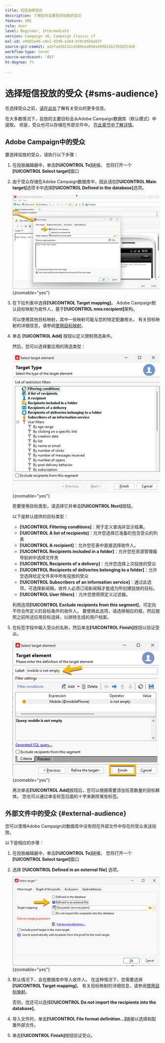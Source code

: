 ```yaml
---
title: 短信选择受众
description: 了解如何设置短信投放的受众
feature: SMS
role: User
level: Beginner, Intermediate
version: Campaign v8, Campaign Classic v7
exl-id: e0603a4d-cde1-4199-a164-bf0c992ba937
source-git-commit: a2efad26232cd380eea850a589b22b23928253e8
workflow-type: tm+mt
source-wordcount: '457'
ht-degree: 7%

---
```


# 选择短信投放的受众 {#sms-audience}

在选择受众之前，[请在此处](../../audiences/gs-audiences.md)了解有关受众的更多信息。

在大多数情况下，投放的主要目标会从Adobe Campaign数据库（默认模式）中提取。 但是，受众也可以存储在外部文件中。 [在此章节中了解详情](#external-audience)。

## Adobe Campaign中的受众

要选择投放的受众，请执行以下步骤：

1. 在投放编辑器中，单击&#x200B;**[!UICONTROL To]**&#x200B;链接。 您将打开一个&#x200B;**[!UICONTROL Select target]**&#x200B;窗口

1. 由于受众存储在Adobe Campaign数据库中，因此请在&#x200B;**[!UICONTROL Main target]**&#x200B;选项卡中选择&#x200B;**[!UICONTROL Defined in the database]**&#x200B;选项。

   ![](assets/audience_to.png){zoomable="yes"}

1. 在下拉列表中选择&#x200B;**[!UICONTROL Target mapping]**。 Adobe Campaign默认目标映射为收件人，基于&#x200B;**[!UICONTROL nms:recipient]**&#x200B;架构。

   可以使用其他目标映射，其中一些映射可能与您的特定配置相关。 有关目标映射的详细信息，请参阅[使用目标映射](../../audiences/target-mappings.md)。

1. 单击 **[!UICONTROL Add]** 按钮以定义限制筛选条件。

   然后，您可以选择要应用的筛选类型：

   ![](assets/audience_filters.png){zoomable="yes"}

   若要使用目标类型，请选择它并单击&#x200B;**[!UICONTROL Next]**&#x200B;按钮。

   以下是默认提供的目标类型：

   * **[!UICONTROL Filtering conditions]**：用于定义查询并显示结果。
   * **[!UICONTROL A list of recipients]**：允许您选择已准备的包含受众的列表
   * **[!UICONTROL A recipient]**：允许您在表中直接选择收件人。
   * **[!UICONTROL Recipients included in a folder]**：允许您在资源管理器导航树中选择文件夹
   * **[!UICONTROL Recipients of a delivery]**：允许您选择上次投放的受众
   * **[!UICONTROL Recipients of deliveries belonging to a folder]**：允许您选择给定文件夹中所有投放的受众
   * **[!UICONTROL Subscribers of an information service]**：通过此选项，可选择新闻稿，收件人必须订阅新闻稿才能成为所创建投放的目标。
   * **[!UICONTROL User filters]**：允许您使用预定义过滤器。

   利用选项&#x200B;**[!UICONTROL Exclude recipients from this segment]**，可定向不符合所定义的目标条件的收件人。 要使用此选项，请选择相应的框，然后按照之前所述应用目标选择，以排除生成的用户档案。

1. 在标签字段中输入受众的名称，然后单击&#x200B;**[!UICONTROL Finish]**&#x200B;按钮以验证受众。

   ![](assets/audience_finish.png){zoomable="yes"}

   再次单击&#x200B;**[!UICONTROL Add]**&#x200B;按钮后，您可以根据需要添加任意数量的目标群体。 您也可以通过单击标签后面的十字来删除某些标签。

## 外部文件中的受众 {#external-audience}

您可以使用Adobe Campaign对数据库中没有但在外部文件中存在的受众发送投放。

以下是相应的步骤：

1. 在投放编辑器中，单击&#x200B;**[!UICONTROL To]**&#x200B;链接。 您将打开一个&#x200B;**[!UICONTROL Select target]**&#x200B;窗口

1. 选择 **[!UICONTROL Defined in an external file]** 选项。

   ![](assets/audience_externalfile.png){zoomable="yes"}

1. 默认情况下，会在数据库中导入收件人。 在这种情况下，您需要选择&#x200B;**[!UICONTROL Target mapping]**。 有关目标映射的详细信息，请参阅[使用目标映射](../../audiences/target-mappings.md)。

   否则，您还可以选择&#x200B;**[!UICONTROL Do not import the recipients into the database]**。

1. 导入文件时，单击&#x200B;**[!UICONTROL File format definition…]**&#x200B;链接以选择和配置外部文件。

1. 单击&#x200B;**[!UICONTROL Finish]**&#x200B;按钮验证受众。
